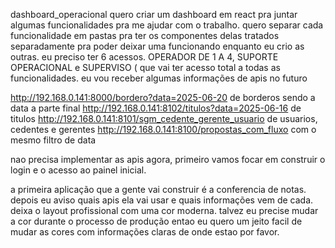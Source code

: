 dashboard_operacional quero criar um dashboard em react pra juntar algumas funcionalidades pra me ajudar com o trabalho. quero separar cada funcionalidade em pastas pra ter os componentes delas tratados separadamente pra poder deixar uma funcionando enquanto eu crio as outras. eu preciso ter 6 acessos. OPERADOR DE 1 A 4, SUPORTE OPERACIONAL e SUPERVISO ( que vai ter acesso total a todas as funcionalidades. eu vou receber algumas informações de apis no futuro 

http://192.168.0.141:8000/bordero?data=2025-06-20  de borderos sendo a data a parte final 
http://192.168.0.141:8102/titulos?data=2025-06-16 de titulos
http://192.168.0.141:8101/sgm_cedente_gerente_usuario de usuarios, cedentes e gerentes
http://192.168.0.141:8100/propostas_com_fluxo com o mesmo filtro de data 

nao precisa implementar as apis agora, primeiro vamos focar em construir o login e o acesso ao painel inicial.

a primeira aplicação que a gente vai construir é a conferencia de notas. depois eu aviso quais apis ela vai usar e quais informações vem de cada. deixa o layout profissional com uma cor moderna. 
talvez eu precise mudar a cor durante o processo de produção entao eu quero um jeito facil de mudar as cores com informações claras de onde estao por favor. 